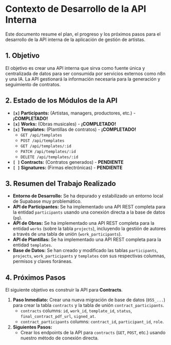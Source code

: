 # Contexto de Desarrollo de la API Interna

Este documento resume el plan, el progreso y los próximos pasos para el desarrollo de la API interna de la aplicación de gestión de artistas.

## 1. Objetivo

El objetivo es crear una API interna que sirva como fuente única y centralizada de datos para ser consumida por servicios externos como n8n y una IA. La API gestionará la información necesaria para la generación y seguimiento de contratos.

## 2. Estado de los Módulos de la API

*   **`[x]` Participants:** (Artistas, managers, productores, etc.) - **¡COMPLETADO!**
*   **`[x]` Works:** (Obras musicales) - **¡COMPLETADO!**
*   **`[x]` Templates:** (Plantillas de contratos) - **¡COMPLETADO!**
    *   `GET /api/templates`
    *   `POST /api/templates`
    *   `GET /api/templates/:id`
    *   `PATCH /api/templates/:id`
    *   `DELETE /api/templates/:id`
*   **`[ ]` Contracts:** (Contratos generados) - **PENDIENTE**
*   **`[ ]` Signatures:** (Firmas electrónicas) - **PENDIENTE**

## 3. Resumen del Trabajo Realizado

*   **Entorno de Desarrollo:** Se ha depurado y estabilizado un entorno local de Supabase muy problemático.
*   **API de Participantes:** Se ha implementado una API REST completa para la entidad `participants` usando una conexión directa a la base de datos (`pg`).
*   **API de Obras:** Se ha implementado una API REST completa para la entidad `works` (sobre la tabla `projects`), incluyendo la gestión de autores a través de una tabla de unión (`work_participants`).
*   **API de Plantillas:** Se ha implementado una API REST completa para la entidad `templates`.
*   **Base de Datos:** Se han creado y modificado las tablas `participants`, `projects`, `work_participants` y `templates` con sus respectivas columnas, permisos y claves foráneas.

## 4. Próximos Pasos

El siguiente objetivo es construir la API para **Contracts**.

1.  **Paso Inmediato:** Crear una nueva migración de base de datos (`055_...`) para crear la tabla `contracts` y la tabla de unión `contract_participants`.
    *   `contracts` columns: `id`, `work_id`, `template_id`, `status`, `final_contract_pdf_url`, `signed_at`.
    *   `contract_participants` columns: `contract_id`, `participant_id`, `role`.
2.  **Siguientes Pasos:**
    *   Crear los endpoints de la API para `contracts` (`GET`, `POST`, etc.) usando nuestro método de conexión directa.